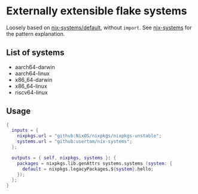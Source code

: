 # Externally extensible flake systems

Loosely based on [nix-systems/default](https://github.com/nix-systems/default), without `import`. See [nix-systems](https://github.com/nix-systems/nix-systems) for the pattern explanation.

## List of systems
- aarch64-darwin
- aarch64-linux
- x86_64-darwin
- x86_64-linux
- riscv64-linux

## Usage
```nix
{
  inputs = {
    nixpkgs.url = "github:NixOS/nixpkgs/nixpkgs-unstable";
    systems.url = "github:usertam/nix-systems";
  };

  outputs = { self, nixpkgs, systems }: {
    packages = nixpkgs.lib.genAttrs systems.systems (system: {
      default = nixpkgs.legacyPackages.${system}.hello;
    });
  };
}
```
